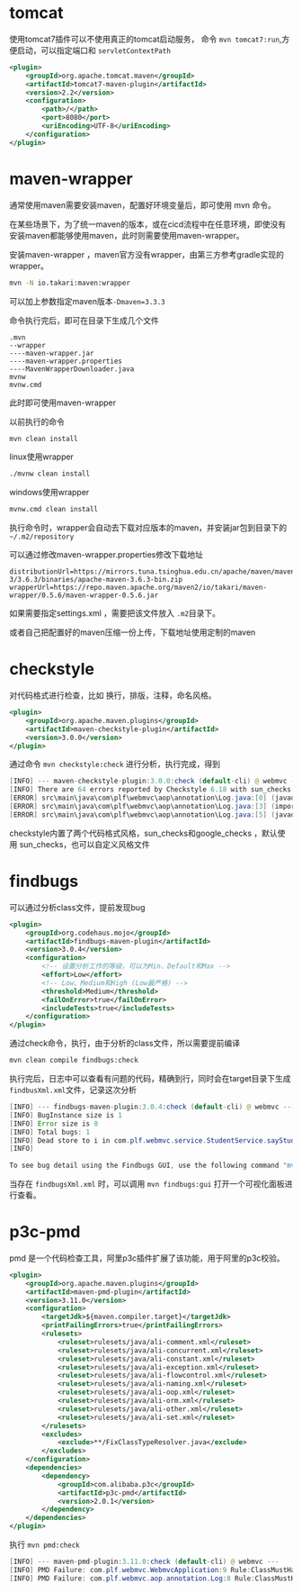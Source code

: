 # tomcat

使用tomcat7插件可以不使用真正的tomcat启动服务， 命令 `mvn tomcat7:run`,方便启动，可以指定端口和 `servletContextPath`

```xml
<plugin>
    <groupId>org.apache.tomcat.maven</groupId>
    <artifactId>tomcat7-maven-plugin</artifactId>
    <version>2.2</version>
    <configuration>
        <path>/</path>
        <port>8080</port>
        <uriEncoding>UTF-8</uriEncoding>
    </configuration>
</plugin>
```

# maven-wrapper

通常使用maven需要安装maven，配置好环境变量后，即可使用 mvn 命令。

在某些场景下，为了统一maven的版本，或在cicd流程中在任意环境，即使没有安装maven都能够使用maven，此时则需要使用maven-wrapper。

安装maven-wrapper ，maven官方没有wrapper，由第三方参考gradle实现的wrapper。

```bash
mvn -N io.takari:maven:wrapper
```

可以加上参数指定maven版本`-Dmaven=3.3.3`

命令执行完后，即可在目录下生成几个文件

```
.mvn
--wrapper
----maven-wrapper.jar
----maven-wrapper.properties
----MavenWrapperDownloader.java
mvnw
mvnw.cmd
```

此时即可使用maven-wrapper

以前执行的命令

```bash
mvn clean install
```

linux使用wrapper

```bash
./mvnw clean install
```

windows使用wrapper

```bash
mvnw.cmd clean install
```

执行命令时，wrapper会自动去下载对应版本的maven，并安装jar包到目录下的 `~/.m2/repository`

可以通过修改maven-wrapper.properties修改下载地址

```properties
distributionUrl=https://mirrors.tuna.tsinghua.edu.cn/apache/maven/maven-3/3.6.3/binaries/apache-maven-3.6.3-bin.zip
wrapperUrl=https://repo.maven.apache.org/maven2/io/takari/maven-wrapper/0.5.6/maven-wrapper-0.5.6.jar
```

如果需要指定settings.xml ，需要把该文件放入 `.m2`目录下。

或者自己把配置好的maven压缩一份上传，下载地址使用定制的maven

# checkstyle

对代码格式进行检查，比如 换行，排版，注释，命名风格。

```xml
<plugin>
    <groupId>org.apache.maven.plugins</groupId>
    <artifactId>maven-checkstyle-plugin</artifactId>
    <version>3.0.0</version>
</plugin>
```

通过命令 `mvn checkstyle:check` 进行分析，执行完成，得到

```java
[INFO] --- maven-checkstyle-plugin:3.0.0:check (default-cli) @ webmvc ---
[INFO] There are 64 errors reported by Checkstyle 6.18 with sun_checks.xml ruleset.
[ERROR] src\main\java\com\plf\webmvc\aop\annotation\Log.java:[0] (javadoc) JavadocPackage: 缺少 package-info.java 文件。
[ERROR] src\main\java\com\plf\webmvc\aop\annotation\Log.java:[3] (imports) AvoidStarImport: 不应使用 '.*' 形式的导入 - java.lang.annotation.* 。
[ERROR] src\main\java\com\plf\webmvc\aop\annotation\Log.java:[5] (javadoc) JavadocType: 缺少 Javadoc 
```

checkstyle内置了两个代码格式风格，sun_checks和google_checks ，默认使用 sun_checks，也可以自定义风格文件

# findbugs

可以通过分析class文件，提前发现bug

```xml
<plugin>
    <groupId>org.codehaus.mojo</groupId>
    <artifactId>findbugs-maven-plugin</artifactId>
    <version>3.0.4</version>
    <configuration>
        <!-- 设置分析工作的等级，可以为Min、Default和Max -->
        <effort>Low</effort>
        <!-- Low、Medium和High (Low最严格) -->
        <threshold>Medium</threshold>
        <failOnError>true</failOnError>
        <includeTests>true</includeTests>
    </configuration>
</plugin>
```

通过check命令，执行，由于分析的class文件，所以需要提前编译

```bash
mvn clean compile findbugs:check
```

执行完后，日志中可以查看有问题的代码，精确到行，同时会在target目录下生成 `findbusXml.xml`文件，记录这次分析

```java
[INFO] --- findbugs-maven-plugin:3.0.4:check (default-cli) @ webmvc ---
[INFO] BugInstance size is 1
[INFO] Error size is 0
[INFO] Total bugs: 1
[INFO] Dead store to i in com.plf.webmvc.service.StudentService.sayStudent() [com.plf.webmvc.service.StudentService] At StudentService.java:[line 14] DLS_DEAD_LOCAL_STORE
[INFO] 
    
To see bug detail using the Findbugs GUI, use the following command "mvn findbugs:gui"
```

当存在 `findbugsXml.xml` 时，可以调用 `mvn findbugs:gui` 打开一个可视化面板进行查看。

# p3c-pmd

pmd 是一个代码检查工具，阿里p3c插件扩展了该功能，用于阿里的p3c校验。

```xml
<plugin>
    <groupId>org.apache.maven.plugins</groupId>
    <artifactId>maven-pmd-plugin</artifactId>
    <version>3.11.0</version>
    <configuration>
        <targetJdk>${maven.compiler.target}</targetJdk>
        <printFailingErrors>true</printFailingErrors>
        <rulesets>
            <ruleset>rulesets/java/ali-comment.xml</ruleset>
            <ruleset>rulesets/java/ali-concurrent.xml</ruleset>
            <ruleset>rulesets/java/ali-constant.xml</ruleset>
            <ruleset>rulesets/java/ali-exception.xml</ruleset>
            <ruleset>rulesets/java/ali-flowcontrol.xml</ruleset>
            <ruleset>rulesets/java/ali-naming.xml</ruleset>
            <ruleset>rulesets/java/ali-oop.xml</ruleset>
            <ruleset>rulesets/java/ali-orm.xml</ruleset>
            <ruleset>rulesets/java/ali-other.xml</ruleset>
            <ruleset>rulesets/java/ali-set.xml</ruleset>
        </rulesets>
        <excludes>
            <exclude>**/FixClassTypeResolver.java</exclude>
        </excludes>
    </configuration>
    <dependencies>
        <dependency>
            <groupId>com.alibaba.p3c</groupId>
            <artifactId>p3c-pmd</artifactId>
            <version>2.0.1</version>
        </dependency>
    </dependencies>
</plugin>	
```

执行 `mvn pmd:check`

```java
[INFO] --- maven-pmd-plugin:3.11.0:check (default-cli) @ webmvc ---
[INFO] PMD Failure: com.plf.webmvc.WebmvcApplication:9 Rule:ClassMustHaveAuthorRule Priority:3 【WebmvcApplication】缺少包含@author的注释信息.
[INFO] PMD Failure: com.plf.webmvc.aop.annotation.Log:8 Rule:ClassMustHaveAuthorRule Priority:3 【Log】缺少包含@author的注释信息.
```




